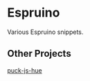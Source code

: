 # Espruino

Various Espruino snippets.

## Other Projects

[puck-js-hue](https://github.com/RobertMcReed/puck-js-hue)
